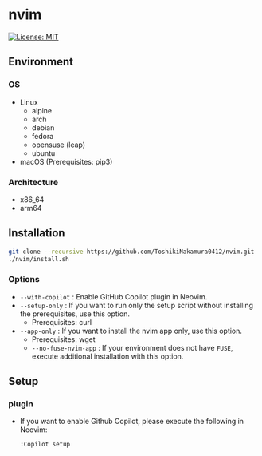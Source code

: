 # nvim

[![License: MIT](https://img.shields.io/badge/License-MIT-yellow.svg)](https://opensource.org/licenses/MIT)

## Environment
### OS
- Linux
  - alpine
  - arch
  - debian
  - fedora
  - opensuse (leap)
  - ubuntu
- macOS (Prerequisites: pip3)

### Architecture
- x86_64
- arm64

## Installation
```bash
git clone --recursive https://github.com/ToshikiNakamura0412/nvim.git
./nvim/install.sh
```
### Options
- `--with-copilot` : Enable GitHub Copilot plugin in Neovim.
- `--setup-only` : If you want to run only the setup script without installing the prerequisites, use this option.
  - Prerequisites: curl
- `--app-only` : If you want to install the nvim app only, use this option.
  - Prerequisites: wget
  - `--no-fuse-nvim-app` : If your environment does not have `FUSE`, execute additional installation with this option.

## Setup
### plugin
- If you want to enable Github Copilot, please execute the following in Neovim:
  ```
  :Copilot setup
  ```
